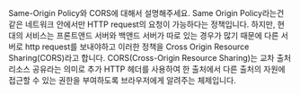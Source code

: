 Same-Origin Policy와 CORS에 대해서 설명해주세요.
Same Origin Policy라는건 같은 네트워크 안에서만 HTTP request의 요청이 가능하다는 정책입니다. 하지만, 현대의 서비스는 프론트앤드 서버와 백앤드 서버가 따로 있는 경우가 많기 때문에 다른 서버로 http request를 보내야하고 이러한 정책을 Cross Origin Resource Sharing(CORS)라고 합니다.
CORS(Cross-Origin Resource Sharing)는 교차 출처 리소스 공유라는 의미로 추가 HTTP 헤더를 사용하여 한 출처에서 다른 출처의 자원에 접근할 수 있는 권한을 부여하도록 브라우저에게 알려주는 체제입니다.